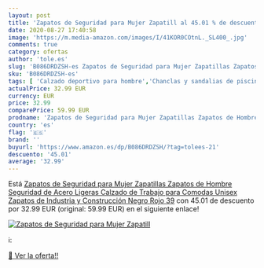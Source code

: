 ```yaml
---
layout: post
title: 'Zapatos de Seguridad para Mujer Zapatill al 45.01 % de descuento'
date: 2020-08-27 17:40:58
image: 'https://m.media-amazon.com/images/I/41KOR0COtnL._SL400_.jpg'
comments: true
category: ofertas
author: 'tole.es'
slug: 'B086DRDZSH-es Zapatos de Seguridad para Mujer Zapatillas Zapatos de...'
sku: 'B086DRDZSH-es'
tags: [ 'Calzado deportivo para hombre','Chanclas y sandalias de piscina para hombre','Sandalias de vestir para hombre','Zapatillas y calzado deportivo para hombre','Zapatos','Zapatos para hombre','Zapatos y complementos','zapatos', ]
actualPrice: 32.99 EUR
currency: EUR
price: 32.99
comparePrice: 59.99 EUR
prodname: 'Zapatos de Seguridad para Mujer Zapatillas Zapatos de Hombre Seguridad de Acero Ligeras Calzado de Trabajo para Comodas Unisex Zapatos de Industria y Construcción Negro Rojo 39'
country: 'es'
flag: '🇪🇸'
brand: ''
buyurl: 'https://www.amazon.es/dp/B086DRDZSH/?tag=tolees-21'
descuento: '45.01'
average: '32.99'
---
```


Está [Zapatos de Seguridad para Mujer Zapatillas Zapatos de Hombre Seguridad de Acero Ligeras Calzado de Trabajo para Comodas Unisex Zapatos de Industria y Construcción Negro Rojo 39](https://www.amazon.es/dp/B086DRDZSH/?tag=tolees-21) con 45.01 de descuento por 32.99 EUR (original: 59.99 EUR) en el siguiente enlace!

[![Zapatos de Seguridad para Mujer Zapatill](https://m.media-amazon.com/images/I/41KOR0COtnL._SL400_.jpg)](https://www.amazon.es/dp/B086DRDZSH/?tag=tolees-21)

ℹ️:


[🛒 Ver la oferta!!](https://www.amazon.es/dp/B086DRDZSH/?tag=tolees-21)
